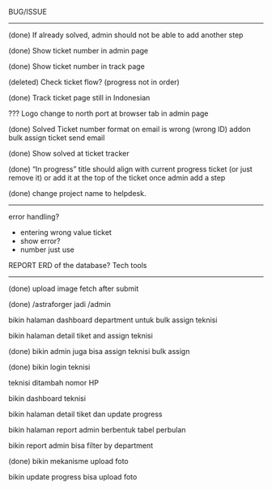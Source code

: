 BUG/ISSUE

---

(done) If already solved, admin should not be able to add another step

(done) Show ticket number in admin page

(done) Show ticket number in track page

(deleted) Check ticket flow? (progress not in order)

(done) Track ticket page still in Indonesian

??? Logo change to north port at browser tab in admin page

(done) Solved Ticket number format on email is wrong (wrong ID)
addon bulk assign ticket send email

(done) Show solved at ticket tracker

(done) “In progress” title should align with current progress ticket (or just remove it) or add it at the top of the ticket once admin add a step

(done) change project name to helpdesk.

---

error handling?

- entering wrong value ticket
- show error?
- number just use

REPORT
ERD of the database?
Tech tools

---

(done) upload image fetch after submit

(done) /astraforger jadi /admin

bikin halaman dashboard department untuk bulk assign teknisi

bikin halaman detail tiket and assign teknisi

(done) bikin admin juga bisa assign teknisi
bulk assign

(done) bikin login teknisi

teknisi ditambah nomor HP

bikin dashboard teknisi

bikin halaman detail tiket dan update progress

bikin halaman report admin berbentuk tabel perbulan

bikin report admin bisa filter by department

(done) bikin mekanisme upload foto

bikin update progress bisa upload foto

